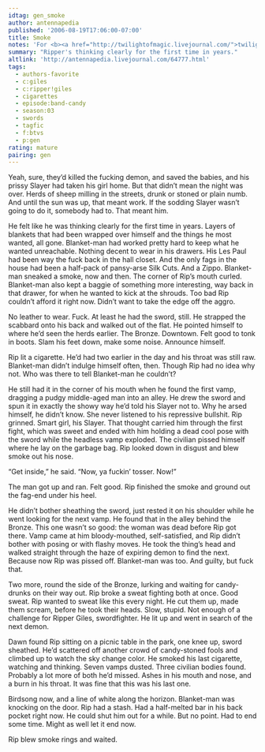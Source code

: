 ```yaml
---
idtag: gen_smoke
author: antennapedia
published: '2006-08-19T17:06:00-07:00'
title: Smoke
notes: 'For <b><a href="http://twilightofmagic.livejournal.com/">twilightofmagic</a></b>, who wanted "Something from Giles&#8217; past that still causes him ambivalent feelings."'
summary: "Ripper's thinking clearly for the first time in years."
altlink: 'http://antennapedia.livejournal.com/64777.html'
tags:
  - authors-favorite
  - c:giles
  - c:ripper!giles
  - cigarettes
  - episode:band-candy
  - season:03
  - swords
  - tagfic
  - f:btvs
  - p:gen
rating: mature
pairing: gen
---
```

<p>Yeah, sure, they&#8217;d killed the fucking demon, and saved the babies, and his prissy Slayer had taken his girl home. But that didn&#8217;t mean the night was over. Herds of sheep milling in the streets, drunk or stoned or plain numb. And until the sun was up, that meant work. If the sodding Slayer wasn&#8217;t going to do it, somebody had to. That meant him.</p>

<p>He felt like he was thinking clearly for the first time in years. Layers of blankets that had been wrapped over himself and the things he most wanted, all gone. Blanket-man had worked pretty hard to keep what he wanted unreachable. Nothing decent to wear in his drawers. His Les Paul had been way the fuck back in the hall closet. And the only fags in the house had been a half-pack of pansy-arse Silk Cuts. And a Zippo. Blanket-man sneaked a smoke, now and then. The corner of Rip&#8217;s mouth curled. Blanket-man also kept a baggie of something more interesting, way back in that drawer, for when he wanted to kick at the shrouds. Too bad Rip couldn&#8217;t afford it right now. Didn&#8217;t want to take the edge off the aggro. </p>

<p>No leather to wear. Fuck. At least he had the sword, still. He strapped the scabbard onto his back and walked out of the flat. He pointed himself to where he&#8217;d seen the herds earlier. The Bronze. Downtown. Felt good to tonk in boots. Slam his feet down, make some noise. Announce himself.</p>

<p>Rip lit a cigarette. He&#8217;d had two earlier in the day and his throat was still raw. Blanket-man didn&#8217;t indulge himself often, then. Though Rip had no idea why not. Who was there to tell Blanket-man he couldn&#8217;t? </p>

<p>He still had it in the corner of his mouth when he found the first vamp, dragging a pudgy middle-aged man into an alley. He drew the sword and spun it in exactly the showy way he&#8217;d told his Slayer not to. Why he arsed himself, he didn&#8217;t know. She never listened to his repressive bullshit. Rip grinned. Smart girl, his Slayer. That thought carried him through the first fight, which was sweet and ended with him holding a dead cool pose with the sword while the headless vamp exploded. The civilian pissed himself where he lay on the garbage bag. Rip looked down in disgust and blew smoke out his nose. </p>

<p>&#8220;Get inside,&#8221; he said. &#8220;Now, ya fuckin&#8217; tosser. Now!&#8221; </p>

<p>The man got up and ran. Felt good. Rip finished the smoke and ground out the fag-end under his heel.</p>

<p>He didn&#8217;t bother sheathing the sword, just rested it on his shoulder while he went looking for the next vamp. He found that in the alley behind the Bronze. This one wasn&#8217;t so good: the woman was dead before Rip got there. Vamp came at him bloody-mouthed, self-satisfied, and Rip didn&#8217;t bother with posing or with flashy moves. He took the thing&#8217;s head and walked straight through the haze of expiring demon to find the next. Because now Rip was pissed off. Blanket-man was too. And guilty, but fuck that. </p>

<p>Two more, round the side of the Bronze, lurking and waiting for candy-drunks on their way out. Rip broke a sweat fighting both at once. Good sweat. Rip wanted to sweat like this every night. He cut them up, made them scream, before he took their heads. Slow, stupid. Not enough of a challenge for Ripper Giles, swordfighter. He lit up and went in search of the next demon.</p>

<p>Dawn found Rip sitting on a picnic table in the park, one knee up, sword sheathed. He&#8217;d scattered off another crowd of candy-stoned fools and climbed up to watch the sky change color. He smoked his last cigarette, watching and thinking. Seven vamps dusted. Three civilian bodies found. Probably a lot more of both he&#8217;d missed. Ashes in his mouth and nose, and a burn in his throat. It was fine that this was his last one.</p>

<p>Birdsong now, and a line of white along the horizon. Blanket-man was knocking on the door. Rip had a stash. Had a half-melted bar in his back pocket right now. He could shut him out for a while. But no point. Had to end some time. Might as well let it end now. </p>

<p>Rip blew smoke rings and waited.</p>
